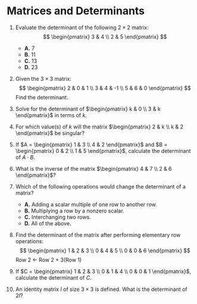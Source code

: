 # Matrices and Determinants

1. Evaluate the determinant of the following $2 \times 2$ matrix:
   $$
   \begin{pmatrix}
   3 & 4 \\
   2 & 5
   \end{pmatrix}
   $$
   - **A.** 7
   - **B.** 11
   - **C.** 13
   - **D.** 23

2. Given the $3 \times 3$ matrix:
   $$
   \begin{pmatrix}
   2 & 0 & 1 \\
   3 & 4 & -1 \\
   5 & 6 & 0
   \end{pmatrix}
   $$
   Find the determinant.

3. Solve for the determinant of $\begin{pmatrix} k & 0 \\ 3 & k \end{pmatrix}$ in terms of $k$.

4. For which value(s) of $k$ will the matrix $\begin{pmatrix} 2 & k \\ k & 2 \end{pmatrix}$ be singular?

5. If $A = \begin{pmatrix} 1 & 3 \\ 4 & 2 \end{pmatrix}$ and $B = \begin{pmatrix} 0 & 2 \\ 1 & 5 \end{pmatrix}$, calculate the determinant of $A \cdot B$.

6. What is the inverse of the matrix $\begin{pmatrix} 4 & 7 \\ 2 & 6 \end{pmatrix}$?

7. Which of the following operations would change the determinant of a matrix?
   - **A.** Adding a scalar multiple of one row to another row.
   - **B.** Multiplying a row by a nonzero scalar.
   - **C.** Interchanging two rows.
   - **D.** All of the above.

8. Find the determinant of the matrix after performing elementary row operations:
   $$
   \begin{pmatrix}
   1 & 2 & 3 \\
   0 & 4 & 5 \\
   0 & 0 & 6
   \end{pmatrix}
   $$
   Row 2 $\leftarrow$ Row 2 + 3(Row 1)

9. If $C = \begin{pmatrix} 1 & 2 & 3 \\ 0 & 1 & 4 \\ 0 & 0 & 1 \end{pmatrix}$, calculate the determinant of $C$.

10. An identity matrix $I$ of size $3 \times 3$ is defined. What is the determinant of $2I$?